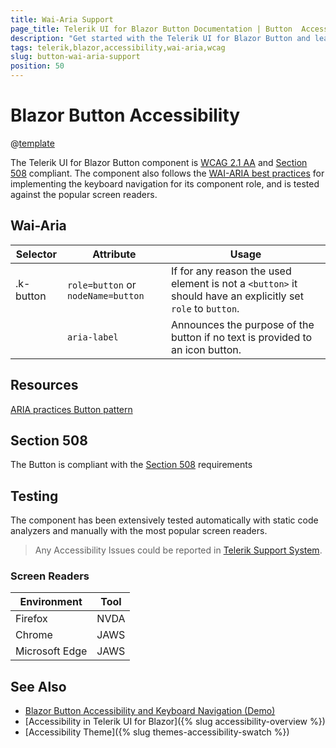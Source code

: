 ```yaml
---
title: Wai-Aria Support
page_title: Telerik UI for Blazor Button Documentation | Button  Accessibility
description: "Get started with the Telerik UI for Blazor Button and learn about its accessibility support for WAI-ARIA, Section 508, and WCAG 2.1."
tags: telerik,blazor,accessibility,wai-aria,wcag
slug: button-wai-aria-support 
position: 50 
---
```


# Blazor Button Accessibility

@[template](/_contentTemplates/common/parameters-table-styles.md#table-layout)



The Telerik UI for Blazor Button component is [WCAG 2.1 AA](https://www.w3.org/TR/WCAG21/) and [Section 508](http://www.section508.gov/) compliant. The component also follows the [WAI-ARIA best practices](https://www.w3.org/WAI/ARIA/apg/) for implementing the keyboard navigation for its component role, and is tested against the popular screen readers.

## Wai-Aria

| Selector | Attribute | Usage |
| -------- | --------- | ----- |
| .k-button | `role=button` or `nodeName=button` | If for any reason the used element is not a `<button>` it should have an explicitly set `role` to `button`. |
|  | `aria-label` |  Announces the purpose of the button if no text is provided to an icon button. |

## Resources

[ARIA practices Button pattern](https://www.w3.org/WAI/ARIA/apg/patterns/button/)

## Section 508


The Button is compliant with the [Section 508](http://www.section508.gov/) requirements

## Testing


The component has been extensively tested automatically with static code analyzers and manually with the most popular screen readers.

> Any Accessibility Issues could be reported in [Telerik Support System](https://www.telerik.com/account/support-center).

### Screen Readers

| Environment | Tool |
| ----------- | ---- |
| Firefox | NVDA |
| Chrome | JAWS |
| Microsoft Edge | JAWS |



## See Also

* [Blazor Button Accessibility and Keyboard Navigation (Demo)](https://demos.telerik.com/blazor-ui/button/keyboard-navigation)
* [Accessibility in Telerik UI for Blazor]({% slug accessibility-overview %})
* [Accessibility Theme]({% slug themes-accessibility-swatch %})